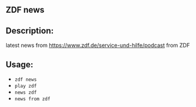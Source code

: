 ## ZDF news
## Description:
latest news from https://www.zdf.de/service-und-hilfe/podcast from ZDF

## Usage:
* `zdf news`
* `play zdf`
* `news zdf`
* `news from zdf`
